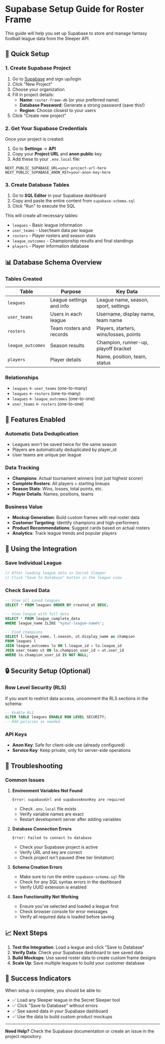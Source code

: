 # Supabase Setup Guide for Roster Frame

This guide will help you set up Supabase to store and manage fantasy football league data from the Sleeper API.

## 🚀 Quick Setup

### 1. Create Supabase Project

1. Go to [Supabase](https://supabase.com) and sign up/login
2. Click "New Project"
3. Choose your organization
4. Fill in project details:
   - **Name**: `roster-frame-db` (or your preferred name)
   - **Database Password**: Generate a strong password (save this!)
   - **Region**: Choose closest to your users
5. Click "Create new project"

### 2. Get Your Supabase Credentials

Once your project is created:

1. Go to **Settings** → **API**
2. Copy your **Project URL** and **anon public** key
3. Add these to your `.env.local` file:

```env
NEXT_PUBLIC_SUPABASE_URL=your-project-url-here
NEXT_PUBLIC_SUPABASE_ANON_KEY=your-anon-key-here
```

### 3. Create Database Tables

1. Go to **SQL Editor** in your Supabase dashboard
2. Copy and paste the entire content from `supabase-schema.sql`
3. Click "Run" to execute the SQL

This will create all necessary tables:
- `leagues` - Basic league information
- `user_teams` - User/team data per league
- `rosters` - Player rosters and season stats
- `league_outcomes` - Championship results and final standings
- `players` - Player information database

## 📊 Database Schema Overview

### Tables Created

| Table | Purpose | Key Data |
|-------|---------|----------|
| `leagues` | League settings and info | League name, season, sport, settings |
| `user_teams` | Users in each league | Username, display name, team name |
| `rosters` | Team rosters and records | Players, starters, wins/losses, points |
| `league_outcomes` | Season results | Champion, runner-up, playoff bracket |
| `players` | Player details | Name, position, team, status |

### Relationships

- `leagues` ← `user_teams` (one-to-many)
- `leagues` ← `rosters` (one-to-many)  
- `leagues` ← `league_outcomes` (one-to-one)
- `user_teams` ← `rosters` (one-to-one)

## 🔧 Features Enabled

### Automatic Data Deduplication
- Leagues won't be saved twice for the same season
- Players are automatically deduplicated by player_id
- User teams are unique per league

### Data Tracking
- **Champions**: Actual tournament winners (not just highest scorer)
- **Complete Rosters**: All players + starting lineups
- **Season Stats**: Wins, losses, total points, etc.
- **Player Details**: Names, positions, teams

### Business Value
- **Mockup Generation**: Build custom frames with real roster data
- **Customer Targeting**: Identify champions and high-performers
- **Product Recommendations**: Suggest cards based on actual rosters
- **Analytics**: Track league trends and popular players

## 🎯 Using the Integration

### Save Individual League
```javascript
// After loading league data in Secret Sleeper
// Click "Save to Database" button in the league view
```

### Check Saved Data
```sql
-- View all saved leagues
SELECT * FROM leagues ORDER BY created_at DESC;

-- View league with full data
SELECT * FROM league_complete_data 
WHERE league_name ILIKE '%your-league-name%';

-- Find champions
SELECT l.league_name, l.season, ut.display_name as champion
FROM leagues l
JOIN league_outcomes lo ON l.league_id = lo.league_id
JOIN user_teams ut ON lo.champion_user_id = ut.user_id
WHERE lo.champion_user_id IS NOT NULL;
```

## 🔒 Security Setup (Optional)

### Row Level Security (RLS)
If you want to restrict data access, uncomment the RLS sections in the schema:

```sql
-- Enable RLS
ALTER TABLE leagues ENABLE ROW LEVEL SECURITY;
-- Add policies as needed
```

### API Keys
- **Anon Key**: Safe for client-side use (already configured)
- **Service Key**: Keep private, only for server-side operations

## 🚨 Troubleshooting

### Common Issues

1. **Environment Variables Not Found**
   ```
   Error: supabaseUrl and supabaseAnonKey are required
   ```
   - Check `.env.local` file exists
   - Verify variable names are exact
   - Restart development server after adding variables

2. **Database Connection Errors**
   ```
   Error: Failed to connect to database
   ```
   - Check your Supabase project is active
   - Verify URL and key are correct
   - Check project isn't paused (free tier limitation)

3. **Schema Creation Errors**
   - Make sure to run the entire `supabase-schema.sql` file
   - Check for any SQL syntax errors in the dashboard
   - Verify UUID extension is enabled

4. **Save Functionality Not Working**
   - Ensure you've selected and loaded a league first
   - Check browser console for error messages
   - Verify all required data is loaded before saving

## 📈 Next Steps

1. **Test the Integration**: Load a league and click "Save to Database"
2. **Verify Data**: Check your Supabase dashboard to see saved data
3. **Build Mockups**: Use saved roster data to create custom frame designs
4. **Scale Up**: Save multiple leagues to build your customer database

## 🎉 Success Indicators

When setup is complete, you should be able to:
- ✅ Load any Sleeper league in the Secret Sleeper tool
- ✅ Click "Save to Database" without errors
- ✅ See saved data in your Supabase dashboard
- ✅ Use the data to build custom product mockups

---

**Need Help?** Check the Supabase documentation or create an issue in the project repository. 